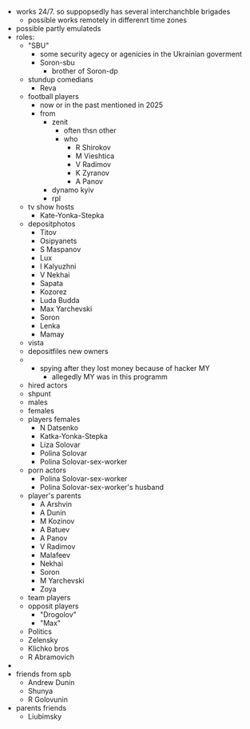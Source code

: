- works 24/7. so suppopsedly has several interchanchble brigades
  - possible works remotely in differenrt time zones
- possible partly emulateds
- roles:
  - "SBU"
    - some security agecy or agenicies in the Ukrainian goverment
    - Soron-sbu
      - brother of Soron-dp
  - stundup comedians
    - Reva
  - football players
    - now or in the past
     mentioned in 2025
    - from
      - zenit
        - often thsn other
        - who
          - R Shirokov
          - M Vieshtica
          - V Radimov
          - K Zyranov
          - A Panov        
      - dynamo kyiv
      - rpl
  - tv show hosts
    - Kate-Yonka-Stepka
  - depositphotos
    - Titov
    - Osipyanets
    - S Maspanov
    - Lux
    - I Kalyuzhni
    - V Nekhai
    - Sapata
    - Kozorez
    - Luda Budda
    - Max Yarchevski
    - Soron 
    - Lenka
    - Mamay
  - vista
  - depositfiles new owners
  - - spying after they lost money because of hacker MY
      - allegedly MY was in this programm
  - hired actors
  - shpunt
  - males
  - females
  - players females
    - N Datsenko
    - Katka-Yonka-Stepka
    - Liza Solovar
    - Polina Solovar
    - Polina Solovar-sex-worker
  - porn actors
    - Polina Solovar-sex-worker
    - Polina Solovar-sex-worker's husband
  - player's parents
    - A Arshvin
    - A Dunin
    - M Kozinov
    - A Batuev
    - A Panov
    - V Radimov
    - Malafeev
    - Nekhai
    - Soron
    - M Yarchevski
    - Zoya
  - team players
  - opposit players
    - "Drogolov"
    - "Max"
  - Politics
   - Zelensky
   - Klichko bros
   - R Abramovich
 - 
  - friends from spb
    - Andrew Dunin
    - Shunya
    - R Golovunin
  - parents friends
    - Liubimsky
    
